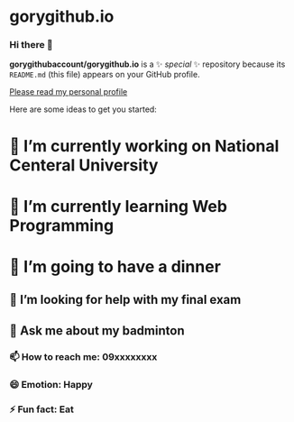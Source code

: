 # gorygithub.io

### Hi there 👋


**gorygithubaccount/gorygithub.io** is a ✨ _special_ ✨ repository because its `README.md` (this file) appears on your GitHub profile.

[Please read my personal profile](https://gorygithubaccount.github.io/gorygithub.io/)

Here are some ideas to get you started:

# 🔭 I’m currently working on National Centeral University
# 🌱 I’m currently learning Web Programming
# 👯 I’m going to have a dinner 
## 🤔 I’m looking for help with my final exam
## 💬 Ask me about my badminton
### 📫 How to reach me: 09xxxxxxxx
### 😄 Emotion: Happy
### ⚡ Fun fact: Eat



